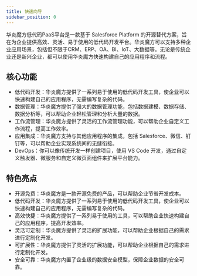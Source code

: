 ```yaml
---
title: 快速向导
sidebar_position: 0
---
```


华炎魔方低代码PaaS平台是一款基于 Salesforce Platform 的开源替代方案，旨在为企业提供高效、灵活、易于使用的低代码开发平台。华炎魔方可以支持多种企业应用场景，包括但不限于CRM、ERP、OA、BI、IoT、大数据等。无论是传统企业还是新兴企业，都可以使用华炎魔方快速构建自己的应用程序和流程。

## 核心功能

- 低代码开发：华炎魔方提供了一系列易于使用的低代码开发工具，使企业可以快速构建自己的应用程序，无需编写复杂的代码。
- 数据管理：华炎魔方提供了强大的数据管理功能，包括数据建模、数据存储、数据分析等，可以帮助企业轻松管理和分析大量的数据。
- 工作流管理：华炎魔方提供了灵活的工作流管理功能，可以帮助企业自定义工作流程，提高工作效率。
- 应用集成：华炎魔方支持与其他应用程序的集成，包括 Salesforce、微信、钉钉等，可以帮助企业实现系统间的无缝衔接。
- DevOps：你可以像传统开发一样创建项目，使用 VS Code 开发，通过自定义触发器、微服务和自定义微页面组件来扩展平台能力。

## 特色亮点

- 开源免费：华炎魔方是一款开源免费的产品，可以帮助企业节省开发成本。
- 低代码开发：华炎魔方提供了一系列易于使用的低代码开发工具，使企业可以快速构建自己的应用程序，无需编写复杂的代码。
- 高效快捷：华炎魔方提供了一系列易于使用的工具，可以帮助企业快速构建自己的应用程序，提高开发效率。
- 灵活可定制：华炎魔方提供了灵活的扩展功能，可以帮助企业根据自己的需求进行定制化开发。
- 可扩展性：华炎魔方提供了灵活的扩展功能，可以帮助企业根据自己的需求进行定制化开发。
- 安全可靠：华炎魔方内置了企业级的数据安全模型，保障企业数据的安全可靠。


